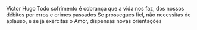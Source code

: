 Victor Hugo
Todo sofrimento é cobrança que a vida nos faz, dos nossos débitos por erros e crimes passados Se prossegues fiel, não necessitas de aplauso, e se já exercitas o Amor, dispensas novas orientações
